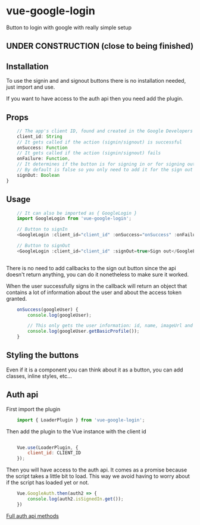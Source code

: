 # vue-google-login
Button to login with google with really simple setup


## UNDER CONSTRUCTION (close to being finished)

## Installation

To use the signin and and signout buttons there is no installation needed, just import and use.

If you want to have access to the auth api then you need add the plugin.


## Props

```js
    // The app's client ID, found and created in the Google Developers Console.
    client_id: String
    // It gets called if the action (signin/signout) is successful
    onSuccess: Function
    // It gets called if the action (signin/signout) fails
    onFailure: Function,
    // It determines if the button is for signing in or for signing out.
    // By default is false so you only need to add it for the sign out button
    signOut: Boolean
}
```

## Usage

```js
    // It can also be imported as { GoogleLogin }
    import GoogleLogin from 'vue-google-login';

    // Button to signIn
    <GoogleLogin :client_id="client_id" :onSuccess="onSuccess" :onFailure="onFailure">Sign in</GoogleLogin>

    // Button to signOut
    <GoogleLogin :client_id="client_id" :signOut=true>Sign out</GoogleLogin>
    
```

There is no need to add callbacks to the sign out button since the api doesn't return anything, you 
can do it nonetheless to make sure it worked.

When the user successfully signs in the callback will return an object that contains a lot of information
about the user and about the access token granted.

```js
    onSuccess(googleUser) {
        console.log(googleUser);

        // This only gets the user information: id, name, imageUrl and email
        console.log(googleUser.getBasicProfile());
    }
```

## Styling the buttons

Even if it is a component you can think about it as a button, you can add classes, inline styles, etc...


## Auth api

First import the plugin

```js
    import { LoaderPlugin } from 'vue-google-login';
```

Then add the plugin to the Vue instance with the client id

```js

    Vue.use(LoaderPlugin, {
        client_id: CLIENT_ID
    });
```

Then you will have access to the auth api.
It comes as a promise because the script takes a little bit to load.
This way we avoid having to worry about if the script has loaded yet or not.

```js
    Vue.GoogleAuth.then(auth2 => {
        console.log(auth2.isSignedIn.get());
    })
```
[Full auth api methods](https://developers.google.com/identity/sign-in/web/reference#authentication)